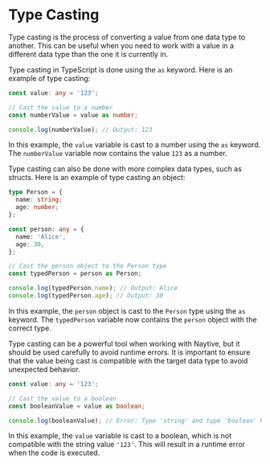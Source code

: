 # Type Casting

Type casting is the process of converting a value from one data type to another. This can be useful when you need to work with a value in a different data type than the one it is currently in.

Type casting in TypeScript is done using the `as` keyword. Here is an example of type casting:

```typescript
const value: any = '123';

// Cast the value to a number
const numberValue = value as number;

console.log(numberValue); // Output: 123
```

In this example, the `value` variable is cast to a number using the `as` keyword. The `numberValue` variable now contains the value `123` as a number.

Type casting can also be done with more complex data types, such as structs. Here is an example of type casting an object:

```typescript
type Person = {
  name: string;
  age: number;
};

const person: any = {
  name: 'Alice',
  age: 30,
};

// Cast the person object to the Person type
const typedPerson = person as Person;

console.log(typedPerson.name); // Output: Alice
console.log(typedPerson.age); // Output: 30
```

In this example, the `person` object is cast to the `Person` type using the `as` keyword. The `typedPerson` variable now contains the `person` object with the correct type.

Type casting can be a powerful tool when working with Naytive, but it should be used carefully to avoid runtime errors. It is important to ensure that the value being cast is compatible with the target data type to avoid unexpected behavior.

```typescript
const value: any = '123';

// Cast the value to a boolean
const booleanValue = value as boolean;

console.log(booleanValue); // Error: Type 'string' and type 'boolean' have no overlap
```

In this example, the `value` variable is cast to a boolean, which is not compatible with the string value `'123'`. This will result in a runtime error when the code is executed.
